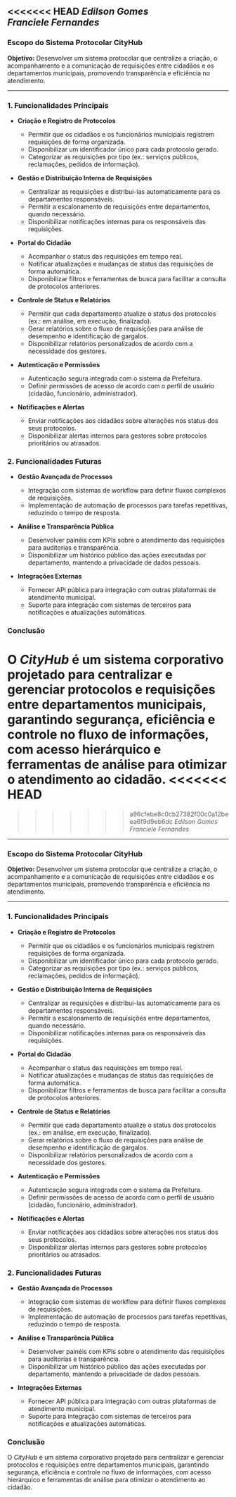 <<<<<<< HEAD
*Edilson Gomes*  
*Franciele Fernandes*
---

### Escopo do Sistema Protocolar CityHub

**Objetivo:** 
Desenvolver um sistema protocolar que centralize a criação, o acompanhamento e a comunicação de requisições entre cidadãos e os departamentos municipais, promovendo transparência e eficiência no atendimento.

---

### 1. **Funcionalidades Principais**

- **Criação e Registro de Protocolos**
  - Permitir que os cidadãos e os funcionários municipais registrem requisições de forma organizada.
  - Disponibilizar um identificador único para cada protocolo gerado.
  - Categorizar as requisições por tipo (ex.: serviços públicos, reclamações, pedidos de informação).

- **Gestão e Distribuição Interna de Requisições**
  - Centralizar as requisições e distribui-las automaticamente para os departamentos responsáveis.
  - Permitir a escalonamento de requisições entre departamentos, quando necessário.
  - Disponibilizar notificações internas para os responsáveis das requisições.

- **Portal do Cidadão**
  - Acompanhar o status das requisições em tempo real.
  - Notificar atualizações e mudanças de status das requisições de forma automática.
  - Disponibilizar filtros e ferramentas de busca para facilitar a consulta de protocolos anteriores.

- **Controle de Status e Relatórios**
  - Permitir que cada departamento atualize o status dos protocolos (ex.: em análise, em execução, finalizado).
  - Gerar relatórios sobre o fluxo de requisições para análise de desempenho e identificação de gargalos.
  - Disponibilizar relatórios personalizados de acordo com a necessidade dos gestores.

- **Autenticação e Permissões**
  - Autenticação segura integrada com o sistema da Prefeitura.
  - Definir permissões de acesso de acordo com o perfil de usuário (cidadão, funcionário, administrador).
  
- **Notificações e Alertas**
  - Enviar notificações aos cidadãos sobre alterações nos status dos seus protocolos.
  - Disponibilizar alertas internos para gestores sobre protocolos prioritários ou atrasados.

### 2. **Funcionalidades Futuras**

- **Gestão Avançada de Processos**
  - Integração com sistemas de workflow para definir fluxos complexos de requisições.
  - Implementação de automação de processos para tarefas repetitivas, reduzindo o tempo de resposta.

- **Análise e Transparência Pública**
  - Desenvolver painéis com KPIs sobre o atendimento das requisições para auditorias e transparência.
  - Disponibilizar um histórico público das ações executadas por departamento, mantendo a privacidade de dados pessoais.

- **Integrações Externas**
  - Fornecer API pública para integração com outras plataformas de atendimento municipal.
  - Suporte para integração com sistemas de terceiros para notificações e atualizações automáticas.

### Conclusão

O *CityHub* é um sistema corporativo projetado para centralizar e gerenciar protocolos e requisições entre departamentos municipais, garantindo segurança, eficiência e controle no fluxo de informações, com acesso hierárquico e ferramentas de análise para otimizar o atendimento ao cidadão.
<<<<<<< HEAD
=======
>>>>>>> a96cfebe8c0cb27382f00c0a12beea6f9d9eb6dc
*Edilson Gomes*  
*Franciele Fernandes*
---

### Escopo do Sistema Protocolar CityHub

**Objetivo:** 
Desenvolver um sistema protocolar que centralize a criação, o acompanhamento e a comunicação de requisições entre cidadãos e os departamentos municipais, promovendo transparência e eficiência no atendimento.

---

### 1. **Funcionalidades Principais**

- **Criação e Registro de Protocolos**
  - Permitir que os cidadãos e os funcionários municipais registrem requisições de forma organizada.
  - Disponibilizar um identificador único para cada protocolo gerado.
  - Categorizar as requisições por tipo (ex.: serviços públicos, reclamações, pedidos de informação).

- **Gestão e Distribuição Interna de Requisições**
  - Centralizar as requisições e distribui-las automaticamente para os departamentos responsáveis.
  - Permitir a escalonamento de requisições entre departamentos, quando necessário.
  - Disponibilizar notificações internas para os responsáveis das requisições.

- **Portal do Cidadão**
  - Acompanhar o status das requisições em tempo real.
  - Notificar atualizações e mudanças de status das requisições de forma automática.
  - Disponibilizar filtros e ferramentas de busca para facilitar a consulta de protocolos anteriores.

- **Controle de Status e Relatórios**
  - Permitir que cada departamento atualize o status dos protocolos (ex.: em análise, em execução, finalizado).
  - Gerar relatórios sobre o fluxo de requisições para análise de desempenho e identificação de gargalos.
  - Disponibilizar relatórios personalizados de acordo com a necessidade dos gestores.

- **Autenticação e Permissões**
  - Autenticação segura integrada com o sistema da Prefeitura.
  - Definir permissões de acesso de acordo com o perfil de usuário (cidadão, funcionário, administrador).
  
- **Notificações e Alertas**
  - Enviar notificações aos cidadãos sobre alterações nos status dos seus protocolos.
  - Disponibilizar alertas internos para gestores sobre protocolos prioritários ou atrasados.

### 2. **Funcionalidades Futuras**

- **Gestão Avançada de Processos**
  - Integração com sistemas de workflow para definir fluxos complexos de requisições.
  - Implementação de automação de processos para tarefas repetitivas, reduzindo o tempo de resposta.

- **Análise e Transparência Pública**
  - Desenvolver painéis com KPIs sobre o atendimento das requisições para auditorias e transparência.
  - Disponibilizar um histórico público das ações executadas por departamento, mantendo a privacidade de dados pessoais.

- **Integrações Externas**
  - Fornecer API pública para integração com outras plataformas de atendimento municipal.
  - Suporte para integração com sistemas de terceiros para notificações e atualizações automáticas.

### Conclusão

O *CityHub* é um sistema corporativo projetado para centralizar e gerenciar protocolos e requisições entre departamentos municipais, garantindo segurança, eficiência e controle no fluxo de informações, com acesso hierárquico e ferramentas de análise para otimizar o atendimento ao cidadão.
